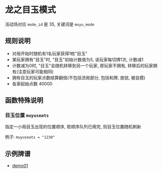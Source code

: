 # 龙之目玉模式

活动场对应 `mode_id` 是 35, 关键词是 `muyu_mode`

## 规则说明

- 对局开始时随机有1名玩家获得1枚"目玉"
- 某玩家拥有"目玉"时, "目玉"初始计数值为5, 该玩家每切牌1次, 计数减1
- 计数减为0时, "目玉"会随机转移到另一个玩家, 原玩家不拥有, 转移后的玩家拥有(注意玩家可能相同)
- 拥有目玉的玩家点数结算翻倍(不包括流局部分, 包括和牌, 放铳, 被自摸)
- 各家起始点数 40000

## 函数特殊说明

### 目玉位置 `muyuseats`

指定一小局目玉出现的位置顺序, 若顺序队列已用完, 则目玉位置随机刷新

例子: `muyuseats = "1230"`

## 示例牌谱

- [demo01](demo01.js)
